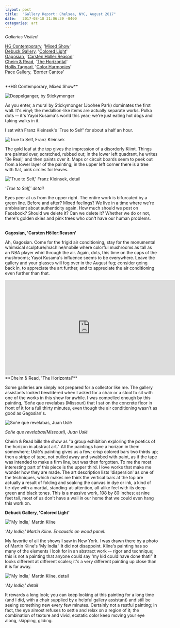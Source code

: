 ```yaml
---
layout: post
title:  "Gallery Report: Chelsea, NYC, August 2017"
date:   2017-08-18 21:06:39 -0400
categories: art
---
```


*Galleries Visited*

[HG Contemporary](http://www.hgcontemporary.com/), '[Mixed Show](http://www.hgcontemporary.com/exhibitions/august-mixed-show)'<br>
[Debuck Gallery](https://www.debuckgallery.com/), '[Colored Light](https://www.debuckgallery.com/exhibitions/colored-light-summer-select/)'<br>
[Gagosian](https://www.gagosian.com/), '[Carsten Höller:Reason](https://www.gagosian.com/exhibitions/carsten-holler--june-20-2017)'<br>
[Cheim & Read](http://www.cheimread.com/), '[The Horizontal](http://www.cheimread.com/exhibitions/the-horizontal_1)'<br>
[Hollis Taggart](http://www.hollistaggart.com/), '[Color Harmonies](http://www.hollistaggart.com/exhibitions/color-harmonies)'<br>
[Pace Gallery](http://www.pacegallery.com/), '[Border Cantos](http://www.pacegallery.com/exhibitions/12873/border-cantos)'<br>


<br>
**HG Contemporary, Mixed Show**<br>

![Doppelganger, by Stickymonger](https://u13050632.dl.dropboxusercontent.com/u/13050632/Doppelganger_Stickymonger.jpeg)

As you enter, a mural by Stickymonger (Joohee Park) dominates the first wall.
It's vinyl; the medallion-like items are actually separate works. Polka dots -- it's Yayoi Kusama's world this year; we're just eating hot dogs and taking walks in it.

I sat with Franz Kleinsek's 'True to Self' for about a half an hour.

![True to Self, Franz Kleinsek](https://u13050632.dl.dropboxusercontent.com/u/13050632/Screen%20Shot%202017-08-19%20at%201.48.55%20AM.png)

The gold leaf at the top gives the impression of a disorderly Klimt. Things are painted over, scratched, rubbed out; in the lower left quadrant, he writes 'Be Real,' and then paints over it. Maps or circuit boards seem to peek out from a lower layer of the painting; in the upper left corner there is a tree with flat, pink circles for leaves.

!['True to Self,' Franz Kleinsek, detail](https://u13050632.dl.dropboxusercontent.com/u/13050632/Screen%20Shot%202017-08-19%20at%201.51.29%20AM.png)

*'True to Self,' detail*

Eyes peer at us from the upper right. The entire work is bifurcated by a green line. Before and after? Mixed feelings? We live in a time where we're ambivalent about authenticity again. How much should we post on Facebook? Should we delete it? Can we delete it? Whether we do or not, there's golden skies and pink trees who don't have our human problems.
<br><br>


**Gagosian, 'Carsten Höller:Reason'**

Ah, Gagosian. Come for the frigid air conditioning, stay for the monumental whimsical sculpture/machine/mobile where colorful mushrooms as tall as an NBA player whirl through the air. Again, dots, this time on the caps of the mushrooms; Yayoi Kusama's influence seems to be everywhere. Leave the gallery and your glasses will fog over in the August fug; consider going back in, to appreciate the art further, and to appreciate the air conditioning even further than that.

<iframe width="560" height="315" src="https://youtube.com/embed/C2WiP9bFM74" frameborder="0" allowfullscreen></iframe>

<br>
**Cheim & Read, 'The Horizontal'**

Some galleries are simply not prepared for a collector like me. The gallery assistants looked bewildered when I asked for a chair or a stool to sit with one of the works in this show for awhile. I was compelled enough by this painting, 'Soñe que revelabas (Missouri) that I sat on the concrete floor in front of it for a full thirty minutes, even though the air conditioning wasn't as good as Gagosian's.

![Soñe que revelabas, Juan Uslé](https://u13050632.dl.dropboxusercontent.com/u/13050632/sone-que-revelabas.png)

*Soñe que revelabas(Missouri), Juan Uslé*

Cheim & Read bills the show as "a group exhibition exploring the poetics of the horizon in abstract art." All the paintings have a horizon in them somewhere; Uslé's painting gives us a few; crisp colored bars two thirds up; then a stripe of tape, not pulled away and swabbed with paint, as if the tape was intended to make a firm line, but was then forgotten. To me the most interesting part of this piece is the upper third. I love works that make me wonder how they are made. The art description lists 'dispersion' as one of the techniques, which makes me think the vertical bars at the top are actually a result of folding and soaking the canvas in dye or ink, a kind of tie-dye with a martial, standing-at-attention, all-alike feel with its deep green and black tones. This is a massive work, 108 by 80 inches; at nine feet tall, most of us don't have a wall in our home that we could even hang this work on.



**Debuck Gallery, 'Colored Light'**

!['My India,' Martin Kline](https://u13050632.dl.dropboxusercontent.com/u/13050632/IMG_3920.JPG)

*'My India,' Martin Kline. Encaustic on wood panel.*

My favorite of all the shows I saw in New York. I was drawn there by a photo of Martin Kline's 'My India.' It did not disappoint. Kline's painting has so many of the elements I look for in an abstract work -- rigor and technique; this is not a painting that anyone could say 'my kid could have done that!" It looks different at different scales; it's a very different painting up close than it is far away.

!['My India,' Martin Kline, detail](https://u13050632.dl.dropboxusercontent.com/u/13050632/IMG_3922.JPG)

*'My India,' detail*

It rewards a long look; you can keep looking at this painting for a long time (and I did, with a chair supplied by a helpful gallery assistant) and still be seeing something new every few minutes. Certainly not a restful painting; in fact, the eye almost refuses to settle and relax on a region of it; the combination of texture and vivid, ecstatic color keep moving your eye along, skipping, gliding.
